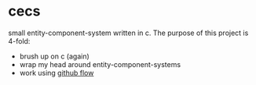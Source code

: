 # cecs

small entity-component-system written in c. The purpose of this project is 4-fold:
* brush up on c (again)
* wrap my head around entity-component-systems
* work using [github flow](https://guides.github.com/introduction/flow/)
